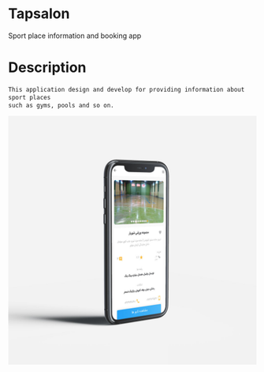 # Tapsalon

Sport place information and booking app

# Description
    This application design and develop for providing information about sport places 
    such as gyms, pools and so on.


![Free_iPhone_11_P![smartmockups_jxlw8edc.jpg](screenshots%2Fsmartmockups_jxlw8edc.jpg)ro_Mockup_1.jpg](screenshots%2FFree_iPhone_11_Pro_Mockup_1.jpg)
